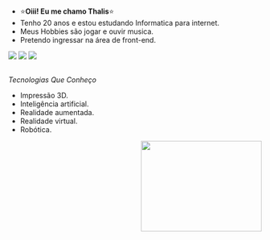 -  ⭐**Oiii! Eu me chamo Thalis**⭐
-  Tenho 20 anos e estou estudando Informatica para internet.
-  Meus Hobbies são jogar e ouvir musica.
-  Pretendo ingressar na área de front-end.

  
<div> 
  <a href="https://www.instagram.com/thalisf33/" target="_blank"><img src="https://img.shields.io/badge/-Instagram-%23E4405F?style=for-the-badge&logo=instagram&logoColor=white" target="_blank"></a>
  <a href="https://discord.com/invite/TeSHHD4Q" target="_blank"><img src="https://img.shields.io/badge/Discord-7289DA?style=for-the-badge&logo=discord&logoColor=white" target="_blank"></a> 
  <a href= ""><img src="https://img.shields.io/badge/WhatsApp-25D366?style=for-the-badge&logo=whatsapp&logoColor=white" target="_blank"></a> 
</div>

##

_Tecnologias Que Conheço_  
* Impressão 3D. 
* Inteligência artificial. 
* Realidade aumentada. 
* Realidade virtual. 
* Robótica. 

<img align="right" alt="" height="180" width="240" src="https://cdn.discordapp.com/attachments/1129969479212875776/1279431781401231400/5eeea355389655.59822ff824b72.gif?ex=66d46b33&is=66d319b3&hm=d3b2fba9776e59c024919fcb831243a35bc600b0aa98b357687dfbb344f3b4a4&">
